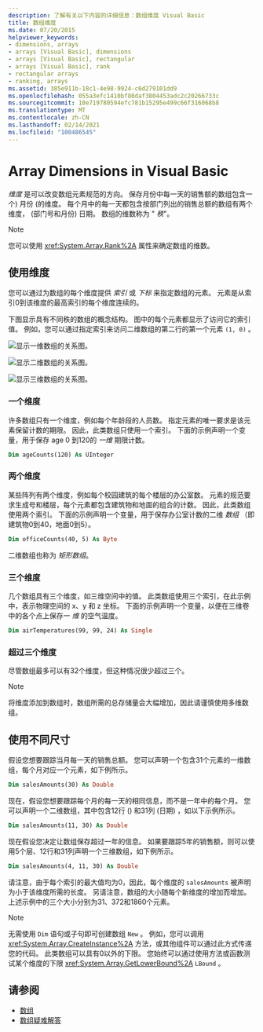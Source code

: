 ```yaml
---
description: 了解有关以下内容的详细信息：数组维度 Visual Basic
title: 数组维度
ms.date: 07/20/2015
helpviewer_keywords:
- dimensions, arrays
- arrays [Visual Basic], dimensions
- arrays [Visual Basic], rectangular
- arrays [Visual Basic], rank
- rectangular arrays
- ranking, arrays
ms.assetid: 385e911b-18c1-4e98-9924-c6d279101dd9
ms.openlocfilehash: 055a3efc1410bf80daf3804453adc2c20266733c
ms.sourcegitcommit: 10e719780594efc781b15295e499c66f316068b8
ms.translationtype: MT
ms.contentlocale: zh-CN
ms.lasthandoff: 02/14/2021
ms.locfileid: "100486545"
---
```

# <a name="array-dimensions-in-visual-basic"></a>Array Dimensions in Visual Basic

*维度* 是可以改变数组元素规范的方向。 保存月份中每一天的销售额的数组包含一个) 月份 (的维度。 每个月中的每一天都包含按部门列出的销售总额的数组有两个维度， (部门号和月份) 日期。 数组的维数称为 " *秩*"。

> [!NOTE]
> 您可以使用 <xref:System.Array.Rank%2A> 属性来确定数组的维数。

## <a name="working-with-dimensions"></a>使用维度

您可以通过为数组的每个维度提供 *索引* 或 *下标* 来指定数组的元素。 元素是从索引0到该维度的最高索引的每个维度连续的。

下图显示具有不同秩的数组的概念结构。 图中的每个元素都显示了访问它的索引值。 例如，您可以通过指定索引来访问二维数组的第二行的第一个元素 `(1, 0)` 。

![显示一维数组的关系图。](./media/array-dimensions/one-dimensional-array.gif)

![显示二维数组的关系图。](./media/array-dimensions/two-dimensional-array.gif)

![显示三维数组的关系图。](./media/array-dimensions/three-dimensional-array.gif)

### <a name="one-dimension"></a>一个维度

许多数组只有一个维度，例如每个年龄段的人员数。 指定元素的唯一要求是该元素保留计数的期限。 因此，此类数组只使用一个索引。 下面的示例声明一个变量，用于保存 age 0 到120的 *一维* 期限计数。

```vb
Dim ageCounts(120) As UInteger
```

### <a name="two-dimensions"></a>两个维度

某些阵列有两个维度，例如每个校园建筑的每个楼层的办公室数。 元素的规范要求生成号和楼层，每个元素都包含建筑物和地面的组合的计数。 因此，此类数组使用两个索引。 下面的示例声明一个变量，用于保存办公室计数的二维 *数组* （即建筑物0到40，地面0到5）。

```vb
Dim officeCounts(40, 5) As Byte
```

二维数组也称为 *矩形数组*。

### <a name="three-dimensions"></a>三个维度

几个数组具有三个维度，如三维空间中的值。 此类数组使用三个索引，在此示例中，表示物理空间的 x、y 和 z 坐标。 下面的示例声明一个变量，以便在三维卷中的各个点上保存一 *维* 的空气温度。

```vb
Dim airTemperatures(99, 99, 24) As Single
```

### <a name="more-than-three-dimensions"></a>超过三个维度

尽管数组最多可以有32个维度，但这种情况很少超过三个。

> [!NOTE]
> 将维度添加到数组时，数组所需的总存储量会大幅增加，因此请谨慎使用多维数组。

## <a name="using-different-dimensions"></a>使用不同尺寸

假设您想要跟踪当月每一天的销售总额。 您可以声明一个包含31个元素的一维数组，每个月对应一个元素，如下例所示。

```vb
Dim salesAmounts(30) As Double
```

现在，假设您想要跟踪每个月的每一天的相同信息，而不是一年中的每个月。 您可以声明一个二维数组，其中包含12行 () 和31列 (日期) ，如以下示例所示。

```vb
Dim salesAmounts(11, 30) As Double
```

现在假设您决定让数组保存超过一年的信息。 如果要跟踪5年的销售额，则可以使用5个层、12行和31列声明一个三维数组，如下例所示。

```vb
Dim salesAmounts(4, 11, 30) As Double
```

请注意，由于每个索引的最大值均为0，因此，每个维度的 `salesAmounts` 被声明为小于该维度所需的长度。 另请注意，数组的大小随每个新维度的增加而增加。 上述示例中的三个大小分别为31、372和1860个元素。

> [!NOTE]
> 无需使用 `Dim` 语句或子句即可创建数组 `New` 。 例如，您可以调用 <xref:System.Array.CreateInstance%2A> 方法，或其他组件可以通过此方式传递您的代码。 此类数组可以具有0以外的下限。 您始终可以通过使用方法或函数测试某个维度的下限 <xref:System.Array.GetLowerBound%2A> `LBound` 。

## <a name="see-also"></a>请参阅

- [数组](index.md)
- [数组疑难解答](troubleshooting-arrays.md)

